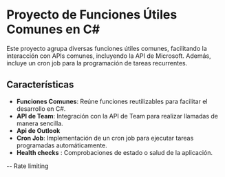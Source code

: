 # Proyecto de Funciones Útiles Comunes en C#

Este proyecto agrupa diversas funciones útiles comunes, facilitando la interacción con APIs comunes, incluyendo la API de Microsoft. Además, incluye un cron job para la programación de tareas recurrentes.

## Características

- **Funciones Comunes**: Reúne funciones reutilizables para facilitar el desarrollo en C#.
- **API de Team**: Integración con la API de Team para realizar llamadas de manera sencilla.
- **Api de Outlook**
- **Cron Job**: Implementación de un cron job para ejecutar tareas programadas automáticamente.
- **Health checks** : Comprobaciones de estado o salud de la aplicación.


--
Rate limiting
